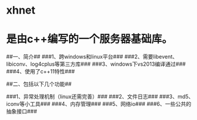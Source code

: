 xhnet
=====

是由c++编写的一个服务器基础库。
====

##一、简介##
###1、跨windows和linux平台###
###2、需要libevent、libiconv、log4cplus等第三方库###
###3、windows下vs2013编译通过###
###4、使用了c++11特性###
 


##二、包括以下几个功能##

###1、异常处理机制（linux还需完善）###
###2、文件日志###
###3、md5、iconv等小工具###
###4、内存管理###
###5、网络io###
###6、一些公共的抽象接口###
